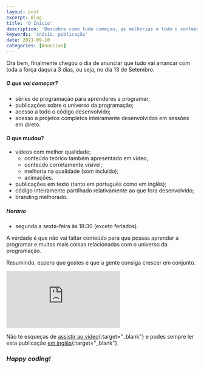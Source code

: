 ```yaml
---
layout: post
excerpt: Blog
title: 'O Início'
description: 'Descobre como tudo começou, as melhorias e todo o conteúdo a que tens acesso de forma totalmente gratuita. Nunca o aprender a programar foi tão fácil.'
keywords: 'início, publicação'
date: 2021-09-10
categories: [Anúncios]
---
```


Ora bem, finalmente chegou o dia de anunciar que tudo vai arrancar com toda a força daqui a 3 dias, ou seja, no dia 13 de Setembro.

##### O que vai começar?

- séries de programação para aprenderes a programar;
- publicações sobre o universo da programação;
- acesso a todo o código desenvolvido;
- acesso a projetos completos inteiramente desenvolvidos em sessões em direto.

#### O que mudou?

- vídeos com melhor qualidade;
  - conteúdo teórico também apresentado em vídeo;
  - conteúdo corretamente visível;
  - melhoria na qualidade (som incluído);
  - animações.
- publicações em texto (tanto em português como em inglês);
- código inteiramente partilhado relativamente ao que fora desenvolvido;
- branding melhorado.

##### Horário

- segunda a sexta-feira às 18:30 (exceto feriados).

A verdade é que não vai faltar conteúdo para que possas aprender a programar e muitas mais coisas relacionadas com o universo da programação.

Resumindo, espero que gostes e que a gente consiga crescer em conjunto.

<div class="video-container">
  <iframe src="https://www.youtube.com/embed/6RZhVhJuzv8" frameborder="0" allowfullscreen></iframe>
</div>

Não te esqueças de [assistir ao vídeo](https://youtu.be/6RZhVhJuzv8){:target="\_blank"} e podes sempre ler esta publicação [em inglês](https://nelsonsilvadev.com/blog/the-beginning/){:target="\_blank"}.

### _Happy coding!_
